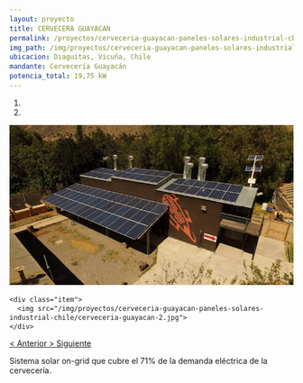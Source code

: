 ```yaml
---
layout: proyecto
title: CERVECERA GUAYACAN
permalink: /proyectos/cerveceria-guayacan-paneles-solares-industrial-chile/
img_path: /img/proyectos/cerveceria-guayacan-paneles-solares-industrial-chile/cerveceria-guayacan-1.jpg
ubicacion: Diaguitas, Vicuña, Chile
mandante: Cervecería Guayacán
potencia_total: 19,75 kW
---
```


<div id="myCarousel" class="carousel slide" data-ride="carousel">
  <!-- Indicators -->
  <ol class="carousel-indicators">
    <li data-target="#myCarousel" data-slide-to="0" class="active"></li>
    <li data-target="#myCarousel" data-slide-to="1"></li>
  </ol>

  <!-- Imagenes de Los Proyectos -->
  <div class="carousel-inner">
    <div class="item active">
      <img src="/img/proyectos/cerveceria-guayacan-paneles-solares-industrial-chile/cerveceria-guayacan-1.jpg">
    </div>

    <div class="item">
      <img src="/img/proyectos/cerveceria-guayacan-paneles-solares-industrial-chile/cerveceria-guayacan-2.jpg">
    </div>
  </div>

  <!-- Left and right controls -->
  <a class="left carousel-control" href="#myCarousel" data-slide="prev">
    <span class="glyphicon glyphicon-chevron-left"><</span>
    <span class="sr-only">Anterior</span>
  </a>
  <a class="right carousel-control" href="#myCarousel" data-slide="next">
    <span class="glyphicon glyphicon-chevron-right">></span>
    <span class="sr-only">Siguiente</span>
  </a>
</div>

Sistema solar on-grid que cubre el 71% de la demanda eléctrica de la cervecería.